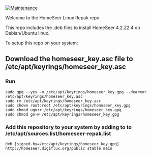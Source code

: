 [![Maintenance](https://img.shields.io/badge/Maintained%3F-yes-green.svg)](https://GitHub.com/Naereen/StrapDown.js/graphs/commit-activity)

Welcome to the HomeSeer Linux Repak repo

This repo includes the .deb files to install HomeSeer 4.2.22.4 on Debian/Ubuntu linux.

To setup this repo on your system:

## Download the homeseer_key.asc file to /etc/apt/keyrings/homeseer_key.asc
### Run
```
sudo gpg --yes -o /etc/apt/keyrings/homeseer_key.gpg --dearmor /etc/apt/keyrings/homeseer_key.asc
sudo rm /etc/apt/keyrings/homeseer_key.asc
sudo chown root:root /etc/apt/keyrings/homeseer_key.gpg
sudo chmod ugo+r /etc/apt/keyrings/homeseer_key.gpg
sudo chmod go-w /etc/apt/keyrings/homeseer_key.gpg
```

### Add this repository to your system by adding to to /etc/apt/sources.list/homeseer-repak.list
```
deb [signed-by=/etc/apt/keyrings/homeseer_key.gpg] http://homeseer.digiflux.org/public stable main
```
